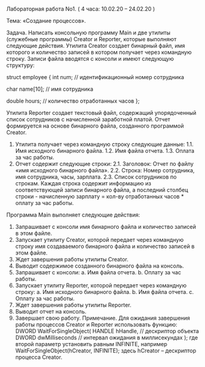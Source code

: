Лабораторная работа No1. ( 4 часа: 10.02.20 – 24.02.20 )

Тема: «Создание процессов».

Задача. Написать консольную программу Main и две утилиты (служебные программы)
Creator и Reporter, которые выполняют следующие действия.
Утилита Creator создает бинарный файл, имя которого и количество записей в котором
получает через командную строку.
Записи файла вводятся с консоли и имеют следующую структуру:

struct employee
{
int num; // идентификационный номер сотрудника

char name[10]; // имя сотрудника

double hours; // количество отработанных часов
};

Утилита Reporter создает текстовый файл, содержащий упорядоченный список сотрудников
с начисленной заработной платой. Отчет формируется на основе бинарного файла, созданного
программой Creator.

1. Утилита получает через командную строку следующие данные:
1.1. Имя исходного бинарного файла.
1.2. Имя файла отчета.
1.3. Оплата за час работы.
2. Отчет содержит следующие строки:
2.1. Заголовок: Отчет по файлу «имя исходного бинарного файла».
2.2. Строка: Номер сотрудника, имя сотрудника, часы, зарплата.
2.3. Список сотрудников по строкам. Каждая строка содержит информацию из
соответствующей записи бинарного файла, а последний столбец строки -
начисленную зарплату = кол-ву отработанных часов * оплату за час работы.

Программа Main выполняет следующие действия:
1. Запрашивает с консоли имя бинарного файла и количество записей в этом файле.
2. Запускает утилиту Creator, которой передает через командную строку имя
создаваемого бинарного файла и количество записей в этом файле.
3. Ждет завершения работы утилиты Creator.
4. Выводит содержимое созданного бинарного файла на консоль.
5. Запрашивает с консоли:
a. Имя файла отчета.
b. Оплату за час работы.
6. Запускает утилиту Reporter, которой передает через командную строку:
a. Имя исходного бинарного файла.
b. Имя файла отчета.
c. Оплату за час работы.
7. Ждет завершения работы утилиты Reporter.
8. Выводит отчет на консоль.
9. Завершает свою работу.
Примечание. Для ожидания завершения работы процессов Creator и Reporter
использовать функцию:
DWORD WaitForSingleObject(
HANDLE hHandle, // дескриптор объекта
DWORD dwMilliseconds // интервал ожидания в миллисекундах
);
где второй параметр установить равным INFINITE, например
WaitForSingleObject(hCreator, INFINITE);
здесь hCreator – дескриптор процесса Creator.
